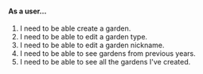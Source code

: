 #### As a user...
1. I need to be able create a garden.
2. I need to be able to edit a garden type.
3. I need to be able to edit a garden nickname.
4. I need to be able to see gardens from previous years.
5. I need to be able to see all the gardens I've created.
